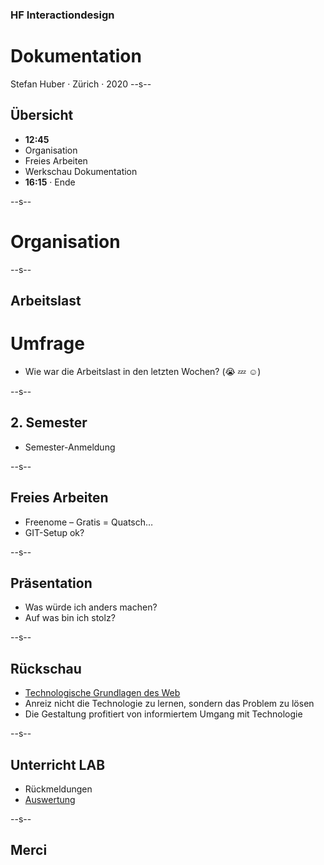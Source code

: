 ### HF Interactiondesign

# Dokumentation

Stefan Huber · Zürich · 2020 <!-- .element: class="footer" -->
--s--
## Übersicht

* **12:45**
* Organisation
* Freies Arbeiten
* Werkschau Dokumentation
* **16:15** · Ende

--s--
# Organisation


--s--
## Arbeitslast

# Umfrage
* Wie war die Arbeitslast in den letzten Wochen? (😭 💤 ☺️)

--s--
## 2. Semester
* Semester-Anmeldung


--s--
## Freies Arbeiten

* Freenome – Gratis = Quatsch…
* GIT-Setup ok?

--s--
## Präsentation
* Was würde ich anders machen?
* Auf was bin ich stolz?



--s--
## Rückschau

* [Technologische Grundlagen des Web](https://signalwerk.github.io/learn.interaction/articles/basic-technology/)
* Anreiz nicht die Technologie zu lernen, sondern das Problem zu lösen
* Die Gestaltung profitiert von informiertem Umgang mit Technologie


--s--
## Unterricht LAB

* Rückmeldungen
* [Auswertung](https://umfragen.sfgz.ch/kurs/227125)

--s--
## Merci

<!--
## Dominique Kerber

* Rückmeldung Font-Design
 -->
